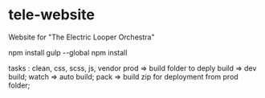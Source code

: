 # tele-website
Website for "The Electric Looper Orchestra"

npm install gulp --global
npm install

tasks :
clean, css, scss, js, vendor
prod  => build folder to deply
build => dev build;
watch => auto build;
pack => build zip for deployment from prod folder;
